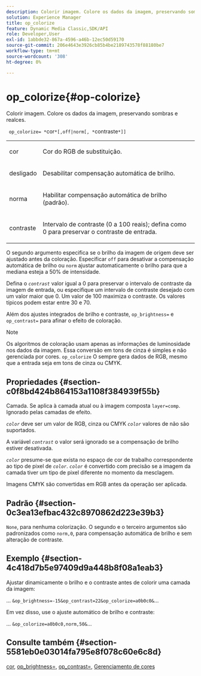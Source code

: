 ```yaml
---
description: Colorir imagem. Colore os dados da imagem, preservando sombras e realces.
solution: Experience Manager
title: op_colorize
feature: Dynamic Media Classic,SDK/API
role: Developer,User
exl-id: 1abbde32-867a-4596-a46b-12ec50d59170
source-git-commit: 206e4643e3926cb85b4be2189743578f88180be7
workflow-type: tm+mt
source-wordcount: '308'
ht-degree: 0%

---
```


# op_colorize{#op-colorize}

Colorir imagem. Colore os dados da imagem, preservando sombras e realces.

` op_colorize= *`cor`*[,off|norm[, *`contraste`*]]`

<table id="simpletable_768D6CDF3F734E7F89DC7AB2EAAC0C77"> 
 <tr class="strow"> 
  <td class="stentry"> <p> <span class="varname"> cor </span> </p> </td> 
  <td class="stentry"> <p>Cor do RGB de substituição. </p> </td> 
 </tr> 
 <tr class="strow"> 
  <td class="stentry"> <p> <span class="codeph"> desligado </span> </p> </td> 
  <td class="stentry"> <p>Desabilitar compensação automática de brilho. </p> </td> 
 </tr> 
 <tr class="strow"> 
  <td class="stentry"> <p> <span class="codeph"> norma </span> </p> </td> 
  <td class="stentry"> <p>Habilitar compensação automática de brilho (padrão). </p> </td> 
 </tr> 
 <tr class="strow"> 
  <td class="stentry"> <p> <span class="varname"> contraste </span> </p> </td> 
  <td class="stentry"> <p>Intervalo de contraste (0 a 100 reais); defina como 0 para preservar o contraste de entrada. </p> </td> 
 </tr> 
</table>

O segundo argumento especifica se o brilho da imagem de origem deve ser ajustado antes da coloração. Especificar `off` para desativar a compensação automática de brilho ou `norm` ajustar automaticamente o brilho para que a mediana esteja a 50% de intensidade.

Defina o *`contrast`* valor igual a 0 para preservar o intervalo de contraste da imagem de entrada, ou especifique um intervalo de contraste desejado com um valor maior que 0. Um valor de 100 maximiza o contraste. Os valores típicos podem estar entre 30 e 70.

Além dos ajustes integrados de brilho e contraste, `op_brightness=` e `op_contrast=` para afinar o efeito de coloração.

>[!NOTE]
>
>Os algoritmos de coloração usam apenas as informações de luminosidade nos dados da imagem. Essa conversão em tons de cinza é simples e não gerenciada por cores. `op_colorize` O sempre gera dados de RGB, mesmo que a entrada seja em tons de cinza ou CMYK.

## Propriedades {#section-c0f8bd424b864153a1108f384939f55b}

Camada. Se aplica à camada atual ou à imagem composta `layer=comp`. Ignorado pelas camadas de efeito.

*`color`* deve ser um valor de RGB, cinza ou CMYK *`color`* valores de não são suportados.

A variável *`contrast`* o valor será ignorado se a compensação de brilho estiver desativada.

*`color`* presume-se que exista no espaço de cor de trabalho correspondente ao tipo de pixel de *`color`*. *`color`* é convertido com precisão se a imagem da camada tiver um tipo de pixel diferente no momento da mesclagem.

Imagens CMYK são convertidas em RGB antes da operação ser aplicada.

## Padrão {#section-0c3ea13efbac432c8970862d223e39b3}

`None`, para nenhuma colorização. O segundo e o terceiro argumentos são padronizados como `norm,0`, para compensação automática de brilho e sem alteração de contraste.

## Exemplo {#section-4c418d7b5e97409d9a448b8f08a1eab3}

Ajustar dinamicamente o brilho e o contraste antes de colorir uma camada da imagem:

… `&op_brightness=-15&op_contrast=22&op_colorize=a0b0c0&`…

Em vez disso, use o ajuste automático de brilho e contraste:

… `&op_colorize=a0b0c0,norm,50&`…

## Consulte também {#section-5581eb0e03014fa795e8f078c60e6c8d}

[cor](/help/aem-is-ir-api/is-api/http-ref/image-serving-api-ref/c-http-protocol-reference/c-data-types/r-is-http-color.md), [op_brightness=](../../../../../is-api/http-ref/image-serving-api-ref/c-http-protocol-reference/c-command-reference/r-op-brightness.md#reference-edf79dc41ae5411c80bec3ee3731c58a), [op_contrast=](../../../../../is-api/http-ref/image-serving-api-ref/c-http-protocol-reference/c-command-reference/r-op-contrast.md#reference-b26dfa9869fd43bebea0fbb8e9fe743d), [Gerenciamento de cores](../../../../../is-api/http-ref/image-serving-api-ref/c-http-protocol-reference/c-syntax-and-features/r-color-management.md#reference-c7e4a72d589145189f7e4bcb6b4544d7)
